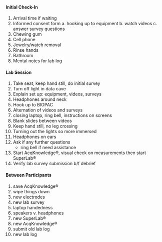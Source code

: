 #### Initial Check-In
1. Arrival time if waiting
2. Informed consent form
    a. hooking up to equipment
    b. watch videos
    c. answer survey questions
3. Chewing gum
4. Cell phone
5. Jewelry/watch removal
6. Rinse hands
7. Bathroom
8. Mental notes for lab log

#### Lab Session
1. Take seat, keep hand still, do initial survey
2. Turn off light in data cave
3. Explain set up: equipment, videos, surveys
4. Headphones around neck
5. Hook up to BIOPAC
6. Alternation of videos and surveys
7. closing laptop, ring bell, instructions on screens
8. Blank slides between videos
9. Keep hand still, no leg crossing
10. Turning out the lights so more immersed
11. Headphones on ears
12. Ask if any further questions
    * ring bell if need assistance
13. Start AcqKnowledge®, visual check on measurements
then start SuperLab®
14. Verify lab survey submission b/f debrief
#### Between Participants
1. save AcqKnowledge®
2. wipe things down
3. new electrodes
4. new lab survey
5. laptop handedness
6. speakers v. headphones
7. new SuperLab®
8. new AcqKnowledge®
9. submit old lab log
10. new lab log

